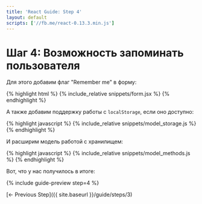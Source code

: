 ```yaml
---
title: 'React Guide: Step 4'
layout: default
scripts: ['//fb.me/react-0.13.3.min.js']
---
```


# Шаг 4: Возможность запоминать пользователя

Для этого добавим флаг "Remember me" в форму:

{% highlight html %}
{% include_relative snippets/form.jsx %}
{% endhighlight %}

А также добавим поддержку работы с `localStorage`, если оно доступно:

{% highlight javascript %}
{% include_relative snippets/model_storage.js %}
{% endhighlight %}

И расширим модель работой с хранилищем:

{% highlight javascript %}
{% include_relative snippets/model_methods.js %}
{% endhighlight %}

Вот, что у нас получилось в итоге:

{% include guide-preview step=4 %}

[← Previous Step]({{ site.baseurl }}/guide/steps/3)
